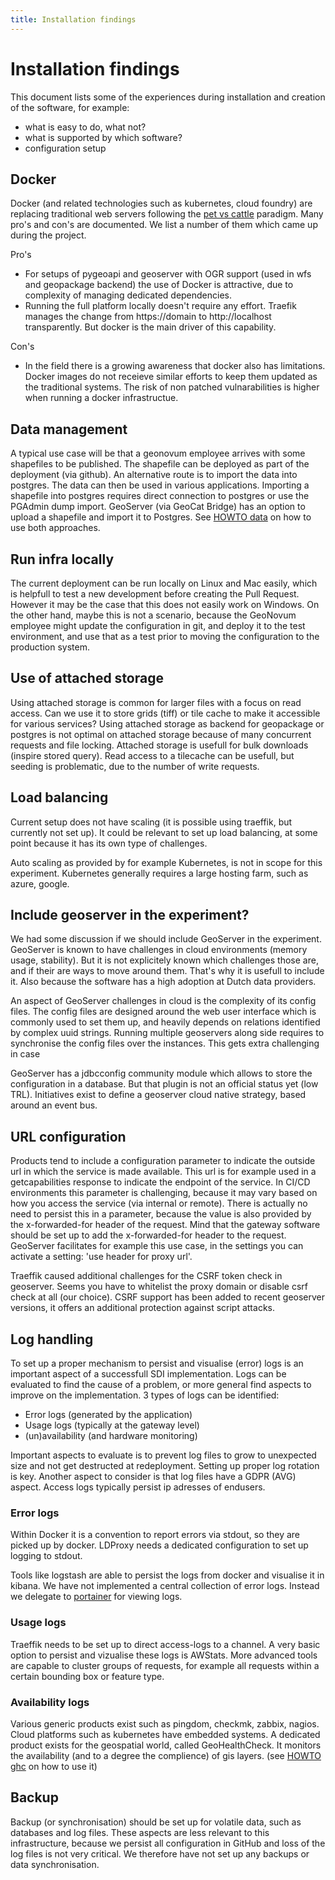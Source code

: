 ```yaml
---
title: Installation findings
---
```


# Installation findings
This document lists some of the experiences during installation and creation of the software, for example:

* what is easy to do, what not?
* what is supported by which software?
* configuration setup

## Docker

Docker (and related technologies such as kubernetes, cloud foundry) are replacing traditional web servers following the [pet vs cattle](https://www.hava.io/blog/cattle-vs-pets-devops-explained) paradigm. Many pro's and con's are documented. We list a number of them which came up during the project.

Pro's

* For setups of pygeoapi and geoserver with OGR support (used in wfs and geopackage backend) the use of Docker is attractive, due to complexity of managing dedicated dependencies.
* Running the full platform locally doesn't require any effort. Traefik manages the change from https://domain to http://localhost transparently. But docker is the main driver of this capability.

Con's

* In the field there is a growing awareness that docker also has limitations. Docker images do not receieve similar efforts to keep them updated as the traditional systems. The risk of non patched vulnarabilities is higher when running a docker infrastructue. 

## Data management

A typical use case will be that a geonovum employee arrives with some shapefiles to be published. The shapefile can be deployed as part of the deployment (via github). An alternative route is to import the data into postgres. The data can then be used in various applications. Importing a shapefile into postgres requires direct connection to postgres or use the PGAdmin dump import. GeoServer (via GeoCat Bridge) has an option to upload a shapefile and import it to Postgres. See [HOWTO data](../howto/howto_database.md) on how to use both approaches.

## Run infra locally

The current deployment can be run locally on Linux and Mac easily, which is helpfull to test a new development before creating the Pull Request. However it may be the case that this does not easily work on Windows. On the other hand, maybe this is not a scenario, because the GeoNovum employee might update the configuration in git, and deploy it to the test environment, and use that as a test prior to moving the configuration to the production system.

## Use of attached storage

Using attached storage is common for larger files with a focus on read access. Can we use it to store grids (tiff) or tile cache to make it accessible for various services? Using attached storage as backend for geopackage or postgres is not optimal on attached storage because of many concurrent requests and file locking. Attached storage is usefull for bulk downloads (inspire stored query). Read access to a tilecache can be usefull, but seeding is problematic, due to the number of write requests.

## Load balancing
Current setup does not have scaling (it is possible using traeffik, but currently not set up). It could be relevant to set up load balancing, at some point because it has its own type of challenges.

Auto scaling as provided by for example Kubernetes, is not in scope for this experiment. Kubernetes generally requires a large hosting farm, such as azure, google.

## Include geoserver in the experiment?

We had some discussion if we should include GeoServer in the experiment. GeoServer is known to have challenges in cloud environments (memory usage, stability). But it is not explicitely known which challenges those are, and if their are ways to move around them. That's why it is usefull to include it. Also because the software has a high adoption at Dutch data providers.

An aspect of GeoServer challenges in cloud is the complexity of its config files. The config files are designed around the web user interface which is commonly used to set them up, and heavily depends on relations identified by complex uuid strings. Running multiple geoservers along side requires to synchronise the config files over the instances. This gets extra challenging in case

GeoServer has a jdbcconfig community module which allows to store the configuration in a database. But that plugin is not an official status yet (low TRL). Initiatives exist to define a geoserver cloud native strategy, based around an event bus.

## URL configuration

Products tend to include a configuration parameter to indicate the outside url in which the service is made available. This url is for example used in a getcapabilities response to indicate the endpoint of the service. In CI/CD environments this parameter is challenging, because it may vary based on how you access the service (via internal or remote). There is actually no need to persist this in a parameter, because the value is also provided by the x-forwarded-for header of the request. Mind that the gateway software should be set up to add the x-forwarded-for header to the request. GeoServer facilitates for example this use case, in the settings you can activate a setting: 'use header for proxy url'.

Traeffik caused additional challenges for the CSRF token check in geoserver. Seems you have to whitelist the proxy domain or disable csrf check at all (our choice). CSRF support has been added to recent geoserver versions, it offers an additional protection against script attacks.

## Log handling

To set up a proper mechanism to persist and visualise (error) logs is an important aspect of a successfull SDI implementation. Logs can be evaluated to find the cause of a problem, or more general find aspects to improve on the implementation. 3 types of logs can be identified:

- Error logs (generated by the application)
- Usage logs (typically at the gateway level)
- (un)availability (and hardware monitoring)

Important aspects to evaluate is to prevent log files to grow to unexpected size and not get destructed at redeployment. Setting up proper log rotation is key. Another aspect to consider is that log files have a GDPR (AVG) aspect. Access logs typically persist ip adresses of endusers.

### Error logs

Within Docker it is a convention to report errors via stdout, so they are picked up by docker. LDProxy needs a dedicated configuration to set up logging to stdout.

Tools like logstash are able to persist the logs from docker and visualise it in kibana. We have not implemented a central collection of error logs. Instead we delegate to [portainer](/portainer) for viewing logs.

### Usage logs

Traeffik needs to be set up to direct access-logs to a channel. A very basic option to persist and vizualise these logs is AWStats. More advanced tools are capable to cluster groups of requests, for example all requests within a certain bounding box or feature type.

### Availability logs

Various generic products exist such as pingdom, checkmk, zabbix, nagios. Cloud platforms such as kubernetes have embedded systems. A dedicated product exists for the geospatial world, called GeoHealthCheck. It monitors the availability (and to a degree the complience) of gis layers. (see [HOWTO ghc](../howto/howto_ghc.md) on how to use it)

## Backup

Backup (or synchronisation) should be set up for volatile data, such as databases and log files. These aspects are less relevant to this infrastructure, because we persist all configuration in GitHub and loss of the log files is not very critical. We therefore have not set up any backups or data synchronisation. 